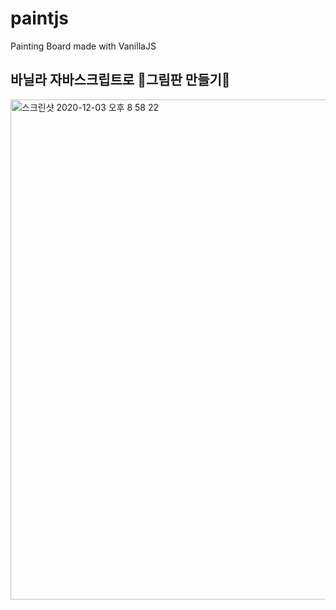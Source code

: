 # paintjs
Painting Board made with VanillaJS

바닐라 자바스크립트로 🎨그림판 만들기🎨
---



<img width="800" alt="스크린샷 2020-12-03 오후 8 58 22" src="https://user-images.githubusercontent.com/68538657/101015318-937bab00-35aa-11eb-81dc-49e087fbbe25.png">
